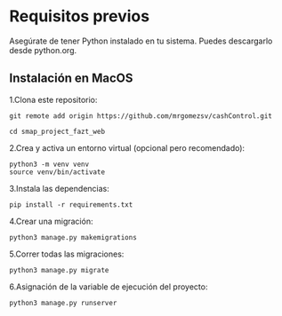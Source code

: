 # Requisitos previos
Asegúrate de tener Python instalado en tu sistema. Puedes descargarlo desde python.org.

## Instalación en MacOS
1.Clona este repositorio:

    git remote add origin https://github.com/mrgomezsv/cashControl.git
    
    cd smap_project_fazt_web

2.Crea y activa un entorno virtual (opcional pero recomendado):

    python3 -m venv venv
    source venv/bin/activate

3.Instala las dependencias:

    pip install -r requirements.txt

4.Crear una migración:

    python3 manage.py makemigrations
    
5.Correr todas las migraciones:

    python3 manage.py migrate

6.Asignación de la variable de ejecución del proyecto:

    python3 manage.py runserver
